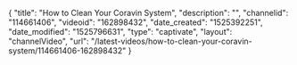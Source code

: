 {
    "title": "How to Clean Your Coravin System",
    "description": "",
    "channelid": "114661406",
    "videoid": "162898432",
    "date_created": "1525392251",
    "date_modified": "1525796631",
    "type": "captivate",
    "layout": "channelVideo",
    "url": "\/latest-videos\/how-to-clean-your-coravin-system\/114661406-162898432"
}